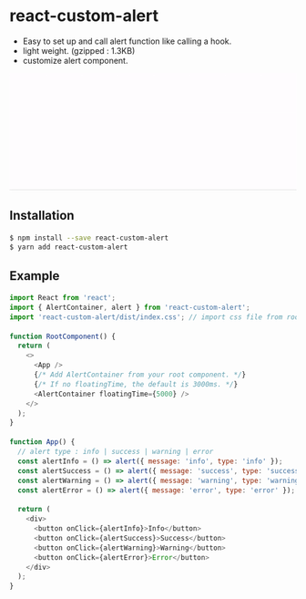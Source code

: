 # react-custom-alert

- Easy to set up and call alert function like calling a hook.
- light weight. (gzipped : 1.3KB)
- customize alert component.

![React Custom Alert](https://raw.githubusercontent.com/gusrb3164/react-custom-alert/main/sample-video.gif 'React Custom Alert')

## Installation

```sh
$ npm install --save react-custom-alert
$ yarn add react-custom-alert
```

## Example

```js
import React from 'react';
import { AlertContainer, alert } from 'react-custom-alert';
import 'react-custom-alert/dist/index.css'; // import css file from root.

function RootComponent() {
  return (
    <>
      <App />
      {/* Add AlertContainer from your root component. */}
      {/* If no floatingTime, the default is 3000ms. */}
      <AlertContainer floatingTime={5000} />
    </>
  );
}

function App() {
  // alert type : info | success | warning | error
  const alertInfo = () => alert({ message: 'info', type: 'info' });
  const alertSuccess = () => alert({ message: 'success', type: 'success' });
  const alertWarning = () => alert({ message: 'warning', type: 'warning' });
  const alertError = () => alert({ message: 'error', type: 'error' });

  return (
    <div>
      <button onClick={alertInfo}>Info</button>
      <button onClick={alertSuccess}>Success</button>
      <button onClick={alertWarning}>Warning</button>
      <button onClick={alertError}>Error</button>
    </div>
  );
}
```
